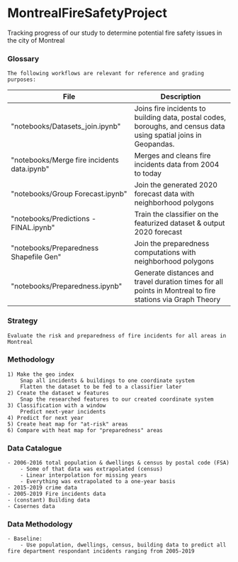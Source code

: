 # MontrealFireSafetyProject
 Tracking progress of our study to determine potential fire safety issues in the city of Montreal

### Glossary
	The following workflows are relevant for reference and grading purposes:
| File                                       | Description                                                                                                       |
|--------------------------------------------|-------------------------------------------------------------------------------------------------------------------|
| "notebooks/Datasets_join.ipynb"            | Joins fire incidents to building data, postal codes, boroughs, and census data using spatial joins in Geopandas.  |
| "notebooks/Merge fire incidents data.ipynb"| Merges and cleans fire incidents data from 2004 to today                                                          |
| "notebooks/Group Forecast.ipynb"           | Join the generated 2020 forecast data with neighborhood polygons                                                  |
| "notebooks/Predictions - FINAL.ipynb"      | Train the classifier on the featurized dataset & output 2020 forecast                                             |
| "notebooks/Preparedness Shapefile Gen"     | Join the preparedness computations with neighborhood polygons                                                     |
| "notebooks/Preparedness.ipynb"             | Generate distances and travel duration times for all points in Montreal to fire stations via Graph Theory         |

### Strategy
	Evaluate the risk and preparedness of fire incidents for all areas in Montreal

### Methodology
	1) Make the geo index
		Snap all incidents & buildings to one coordinate system
		Flatten the dataset to be fed to a classifier later
	2) Create the dataset w features
		Snap the researched features to our created coordinate system
	3) Classification with a window
		Predict next-year incidents
	4) Predict for next year
	5) Create heat map for "at-risk" areas
	6) Compare with heat map for "preparedness" areas

### Data Catalogue
	- 2006-2016 total population & dwellings & census by postal code (FSA)
		- Some of that data was extrapolated (census)
		- Linear interpolation for missing years
		- Everything was extrapolated to a one-year basis
	- 2015-2019 crime data
	- 2005-2019 Fire incidents data
	- (constant) Building data
	- Casernes data

### Data Methodology
	- Baseline:
		- Use population, dwellings, census, building data to predict all fire department respondant incidents ranging from 2005-2019
	
